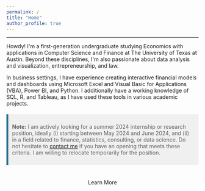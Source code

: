 ```yaml
---
permalink: /
title: "Home"
author_profile: true
---
```

------
Howdy! I'm a first-generation undergraduate studying Economics with applications in Computer Science and Finance at The University of Texas at Austin. Beyond these disciplines, I'm also passionate about data analysis and visualization, entrepreneurship, and law.

In business settings, I have experience creating interactive financial models and dashboards using Microsoft Excel and Visual Basic for Applications (VBA), Power BI, and Python. I additionally have a working knowledge of SQL, R, and Tableau, as I have used these tools in various academic projects.

<style>
  blockquote {
    padding: 10px;
    background-color: #f0f0f0;
    border-left: 5px solid #31708f;
    margin: 20px 0;
  }
</style>

> **Note:** I am actively looking for a summer 2024 internship or research position, ideally (i) starting between May 2024 and June 2024, and (ii) in a field related to finance, statistics, consulting, or data science. Do not hesitate to [contact me](https://chamberlainlondon.github.io/contact/) if you have an opening that meets these criteria. I am willing to relocate temporarily for the position.
<br>

<div style="text-align:center;">
    <a href="/about/" class="btn" style="text-decoration: none;">Learn More</a>
</div>
